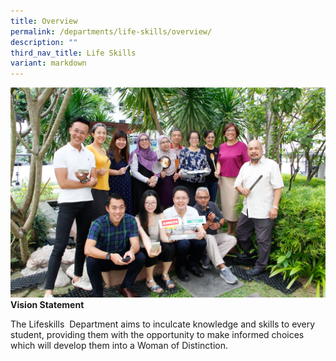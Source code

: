 ```yaml
---
title: Overview
permalink: /departments/life-skills/overview/
description: ""
third_nav_title: Life Skills
variant: markdown
---
```

![](/images/Dept/06_Life_Skills.jpg)
**Vision Statement**

The Lifeskills  Department aims to inculcate knowledge and skills to every student, providing them with the opportunity to make informed choices which will develop them into a Woman of Distinction.
